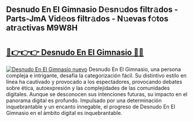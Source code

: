 ## Desnudo En El Gimnasio D𝚎sn𝚞dos filtr𝚊dos - Parts-JmA Vid𝚎os filtr𝚊dos - N𝚞evas f𝚘tos atr𝚊ctivas M9W8H

# <h2><a href="http://mb5u2a.tromn.icu/?c=Desnudo+En+El+Gimnasio">🔗👉👉👉 Desnudo En El Gimnasio 🔗🔗</a></h2>

[![Desnudo En El Gimnasio nuevo](https://i.imgur.com/pEAQMta.gif)](http://mb5u2a.tromn.icu/?c=Desnudo+En+El+Gimnasio)
Desnudo En El Gimnasio, una persona compleja e intrigante, desafía la categorización fácil. Su distintivo estilo en línea ha cautivado y provocado a los espectadores, provocando debates sobre ética, autoexpresión y las complejidades de las comunidades digitales. Aunque se desconocen sus intenciones futuras, su impacto en el panorama digital es profundo. Impulsado por una determinación inquebrantable y un encanto innegable, el progreso de Desnudo En El Gimnasio en el ámbito digital es inquebrantable.
